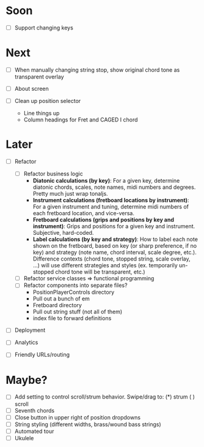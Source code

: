 # Soon

- [ ] Support changing keys

# Next

- [ ] When manually changing string stop, show original chord tone as transparent overlay

- [ ] About screen
- [ ] Clean up position selector
  - Line things up
  - Column headings for Fret and CAGED I chord

# Later

- [ ] Refactor 
  - [ ] Refactor business logic
    - **Diatonic calculations (by key)**: For a given key, determine diatonic chords, scales, note names, midi numbers and degrees. Pretty much just wrap tonaljs.
    - **Instrument calculations (fretboard locations by instrument)**: For a given instrument and tuning, determine midi numbers of each fretboard location, and vice-versa.
    - **Fretboard calculations (grips and positions by key and instrument)**: Grips and positions for a given key and instrument. Subjective, hard-coded.
    - **Label calculations (by key and strategy)**: How to label each note shown on the fretboard, based on key (or sharp preference, if no key) and strategy (note name, chord interval, scale degree, etc.). Difference contexts (chord tone, stopped string, scale overlay, ...) will use different strategies and styles (ex. temporarily un-stopped chord tone will be transparent, etc.)
  - [ ] Refactor service classes => functional programming
  - [ ] Refactor components into separate files?
    - PositionPlayerControls directory
    - Pull out a bunch of em
    - Fretboard directory
    - Pull out string stuff (not all of them)
    - index file to forward definitions

- [ ] Deployment
- [ ] Analytics


- [ ] Friendly URLs/routing

# Maybe?

- [ ] Add setting to control scroll/strum behavior. Swipe/drag to: (*) strum ( ) scroll
- [ ] Seventh chords
- [ ] Close button in upper right of position dropdowns
- [ ] String styling (different widths, brass/wound bass strings)
- [ ] Automated tour
- [ ] Ukulele
